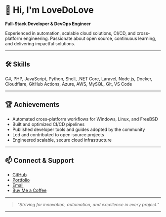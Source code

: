 # 👋 Hi, I'm LoveDoLove

**Full-Stack Developer & DevOps Engineer**

Experienced in automation, scalable cloud solutions, CI/CD, and cross-platform engineering. Passionate about open source, continuous learning, and delivering impactful solutions.

---

## 🛠️ Skills

C#, PHP, JavaScript, Python, Shell, .NET Core, Laravel, Node.js, Docker, Cloudflare, GitHub Actions, Azure, AWS, MySQL, Git, VS Code

---

## 🏆 Achievements

- Automated cross-platform workflows for Windows, Linux, and FreeBSD
- Built and optimized CI/CD pipelines
- Published developer tools and guides adopted by the community
- Led and contributed to open-source projects
- Engineered scalable, secure cloud infrastructure

---

## 📫 Connect & Support

- [GitHub](https://github.com/LoveDoLove)
- [Portfolio](https://lovedolove.github.io)
- [Email](mailto:v0130p5100cuboss@gmail.com)
- [Buy Me a Coffee](https://buymeacoffee.com/lovedolove)

---

> _"Striving for innovation, automation, and excellence in every project."_

---

<!-- Minimized for GitHub Sponsors. Source: Original README.md, GitHub Sponsors best practices. -->
